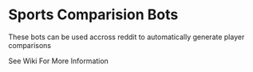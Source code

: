 # Sports Comparision Bots
These bots can be used accross reddit to automatically generate player comparisons

See Wiki For More Information
